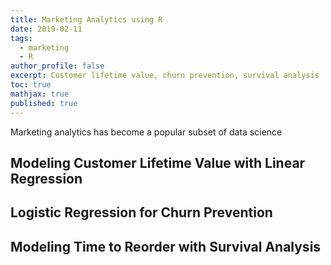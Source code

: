 ```yaml
---
title: Marketing Analytics using R
date: 2019-02-11
tags:
  - marketing
  - R
author_profile: false
excerpt: Customer lifetime value, churn prevention, survival analysis
toc: true
mathjax: true
published: true
---
```


Marketing analytics has become a popular subset of data science 

## Modeling Customer Lifetime Value with Linear Regression




## Logistic Regression for Churn Prevention




## Modeling Time to Reorder with Survival Analysis

